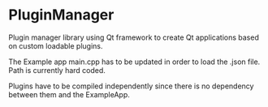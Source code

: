# PluginManager
Plugin manager library using Qt framework to create Qt applications based on custom loadable plugins.
 
The Example app main.cpp has to be updated in order to load the .json file.
Path is currently hard coded.

Plugins have to be compiled independently since there is no dependency between them and the ExampleApp.
